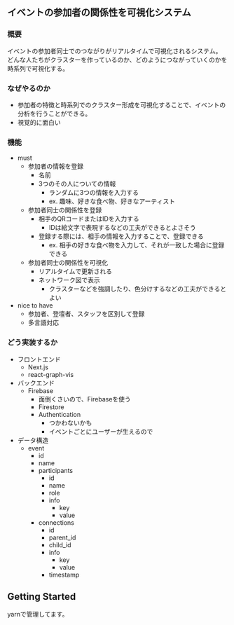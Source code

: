 ## イベントの参加者の関係性を可視化システム

### 概要
イベントの参加者同士でのつながりがリアルタイムで可視化されるシステム。
どんな人たちがクラスターを作っているのか、どのようにつながっていくのかを時系列で可視化する。

### なぜやるのか

- 参加者の特徴と時系列でのクラスター形成を可視化することで、イベントの分析を行うことができる。
- 視覚的に面白い

### 機能
- must
    - 参加者の情報を登録
        - 名前
        - 3つのその人についての情報
            - ランダムに3つの情報を入力する
            - ex. 趣味、好きな食べ物、好きなアーティスト
    - 参加者同士の関係性を登録
        - 相手のQRコードまたはIDを入力する
            - IDは絵文字で表現するなどの工夫ができるとよさそう
        - 登録する際には、相手の情報を入力することで、登録できる
            - ex. 相手の好きな食べ物を入力して、それが一致した場合に登録できる
    - 参加者同士の関係性を可視化
        - リアルタイムで更新される
        - ネットワーク図で表示
            - クラスターなどを強調したり、色分けするなどの工夫ができるとよい
- nice to have
    - 参加者、登壇者、スタッフを区別して登録
    - 多言語対応


### どう実装するか

- フロントエンド
    - Next.js
    - react-graph-vis
- バックエンド
    - Firebase
        - 面倒くさいので、Firebaseを使う
        - Firestore
        - Authentication
            - つかわないかも
            - イベントごとにユーザーが生えるので
- データ構造
    - event
        - id
        - name
        - participants
            - id
            - name
            - role
            - info
                - key
                - value
        - connections
            - id
            - parent_id
            - child_id
            - info
                - key
                - value
            - timestamp


## Getting Started

yarnで管理してます。